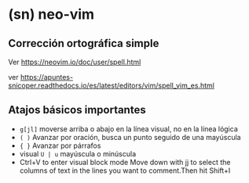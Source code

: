 # (sn) neo-vim
## Corrección ortográfica simple
Ver https://neovim.io/doc/user/spell.html

ver https://apuntes-snicoper.readthedocs.io/es/latest/editors/vim/spell_vim_es.html

## Atajos básicos importantes

- `g[jl]` moverse arriba o abajo en la línea visual, no en la línea lógica
- `( )` Avanzar por oración, busca un punto seguido de una mayúscula
- `{ }` Avanzar por párrafos
- visual `U | u` mayúscula o minúscula 
- Ctrl+V to enter visual block mode Move down with jj to select the columns of text in the lines you want to comment.Then hit Shift+I